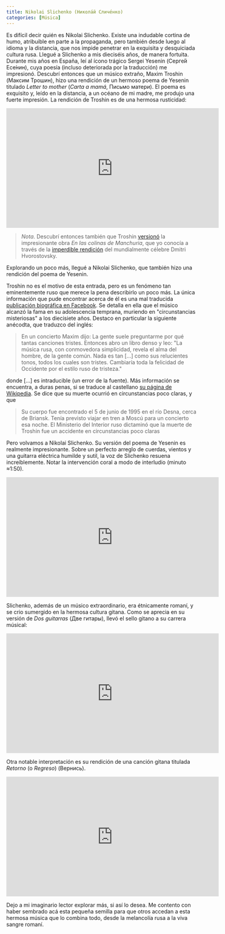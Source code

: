 ```yaml
---
title: Nikolai Slichenko (Никола́й Сличе́нко)
categories: [Música]
---
```


Es difícil decir quién es Nikolai Slichenko. Existe una indudable cortina de
humo, atribuible en parte a la propaganda, pero también desde luego al
idioma y la distancia, que nos impide penetrar en la exquisita y desquiciada
cultura rusa. Llegué a Slichenko a mis dieciséis años, de manera fortuita.
Durante mis años en España, leí al ícono trágico Sergei Yesenin (Серге́й Есе́нин),
cuya poesía (incluso deteriorada por la traducción) me impresionó. Descubrí
entonces que un músico extraño, Maxim Troshin (Максим Трошин), hizo una
rendición de un hermoso poema de Yesenin titulado *Letter to mother* (*Carta a
mamá*, Письмо матери). El poema es exquisito y, leído en la distancia, a un
océano de mi madre, me produjo una fuerte impresión. La rendición
de Troshin es de una hermosa rusticidad:


<div style="text-align: center;">
<iframe width="560" height="315" src="https://www.youtube.com/embed/bqxnYj9c-Zo?si=YpHZsB5Vt4IbGYZa" title="YouTube video player" frameborder="0" allow="accelerometer; autoplay; clipboard-write; encrypted-media; gyroscope; picture-in-picture; web-share" referrerpolicy="strict-origin-when-cross-origin" allowfullscreen></iframe>
</div>

> *Nota*. Descubrí entonces también que Troshin
> [versionó](https://www.youtube.com/watch?v=1uDgfOmRsRg&list=RD1uDgfOmRsRg&start_radio=1)
> la impresionante obra 
*En las colinas de Manchuria*, que yo conocía a través de la [imperdible rendición](https://www.youtube.com/watch?v=098v4nw2biU&list=RD098v4nw2biU&start_radio=1) del
mundialmente célebre Dmitri
Hvorostovsky. 

Explorando un poco más, llegué a Nikolai Slichenko, que también hizo una
rendición del poema de Yesenin.

Troshin no es el motivo de esta entrada, pero es un fenómeno tan eminentemente
ruso que merece la pena describirlo un poco más. La única información que pude
encontrar acerca de él es una mal traducida 
[publicación biográfica en Facebook]((https://www.facebook.com/100066308335190/posts/biography-born-in-bryansk-in-the-orthodox-family-of-yuri-pavlovich-and-nadezhda-/855936781151825/)!). Se
detalla en ella que el músico alcanzó la fama en su adolescencia temprana,
muriendo en "circunstancias misteriosas" a los diecisiete años. Destaco en
particular la siguiente anécodta, que traduzco del inglés:

> En un concierto Maxim dijo: La gente suele preguntarme por qué tantas
> canciones tristes. Entonces abro un libro denso y leo: "La música rusa, con
> conmovedora simplicidad, revela el alma del hombre, de la gente común. Nada es
> tan [...] como sus relucientes tonos, todos los cuales son tristes. Cambiaría
> toda la felicidad de Occidente por el estilo ruso de tristeza."

donde [...] es intraducible (un error de la fuente). Más información se
encuentra, a duras penas, si se traduce al castellano [su página de Wikipedia](https://ru.wikipedia.org/wiki/%D0%A2%D1%80%D0%BE%D1%88%D0%B8%D0%BD,_%D0%9C%D0%B0%D0%BA%D1%81%D0%B8%D0%BC_%D0%AE%D1%80%D1%8C%D0%B5%D0%B2%D0%B8%D1%87). Se dice que su muerte ocurrió en circunstancias poco claras, y que 

> Su cuerpo fue encontrado el 5 de junio de 1995 en el río Desna, cerca de Briansk. Tenía previsto viajar en tren a Moscú para un concierto esa noche. El Ministerio del Interior ruso dictaminó que la muerte de Troshin fue un accidente en circunstancias poco claras

Pero volvamos a Nikolai Slichenko. Su versión del poema de Yesenin es realmente
impresionante. Sobre un perfecto arreglo de cuerdas, vientos y una guitarra
eléctrica humilde y sutil, la voz de Slichenko resuena increíblemente. Notar la
intervención coral a modo de interludio (minuto $\approx$1:50).

<div style="text-align: center;">
<iframe width="560" height="315" src="https://www.youtube.com/embed/nO-12Lvr4VI?si=i-kX171l7T_yA0cr" title="YouTube video player" frameborder="0" allow="accelerometer; autoplay; clipboard-write; encrypted-media; gyroscope; picture-in-picture; web-share" referrerpolicy="strict-origin-when-cross-origin" allowfullscreen></iframe>
</div>

Slichenko, además de un músico extraordinario, era étnicamente romaní, y se crio
sumergido en la hermosa cultura gitana. Como se aprecia en su versión de
*Dos guitarras* (Две гитары), llevó el sello gitano a su carrera músical:

<div style="text-align: center;">
<iframe width="560" height="315" src="https://www.youtube.com/embed/kTcbC0tcHs4?si=l262_-3cLxogDgRQ" title="YouTube video player" frameborder="0" allow="accelerometer; autoplay; clipboard-write; encrypted-media; gyroscope; picture-in-picture; web-share" referrerpolicy="strict-origin-when-cross-origin" allowfullscreen></iframe>
</div>

Otra notable interpretación es su rendición de una canción gitana titulada
*Retorno* (o *Regreso*) (Вернись).


<div style="text-align: center;">
<iframe width="560" height="315" src="https://www.youtube.com/embed/5lOks-BhpZU?si=X8k3njxvA-NngfeI" title="YouTube video player" frameborder="0" allow="accelerometer; autoplay; clipboard-write; encrypted-media; gyroscope; picture-in-picture; web-share" referrerpolicy="strict-origin-when-cross-origin" allowfullscreen></iframe>
</div>

Dejo a mi imaginario lector explorar más, si así lo desea. Me contento con haber
sembrado acá esta pequeña semilla para que otros accedan a esta hermosa música
que lo combina todo, desde la melancolía rusa a la viva sangre romaní.














